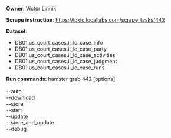 **Owner**: Victor Linnik
 
**Scrape instruction**: https://lokic.locallabs.com/scrape_tasks/442

**Dataset**: 
- DB01.us_court_cases.il_lc_case_info
- DB01.us_court_cases.il_lc_case_party
- DB01.us_court_cases.il_lc_case_activities
- DB01.us_court_cases.il_lc_case_judgment
- DB01.us_court_cases.il_lc_case_runs

**Run commands**: hamster grab 442 [options]
<br><br>--auto
<br>--download
<br>--store
<br>--start
<br>--update
<br>--store_and_update
<br>--debug
